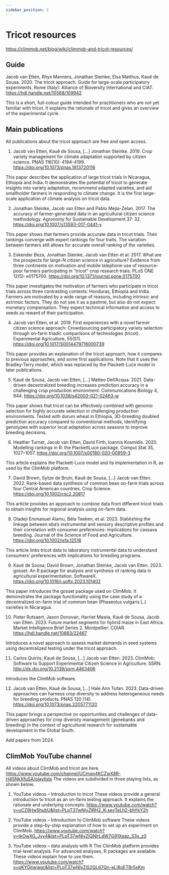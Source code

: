 ```yaml
---
sidebar_position: 2
---
```

# Tricot resources

https://climmob.net/blog/wiki/climmob-and-tricot-resources/

## Guide

Jacob van Etten, Rhys Manners, Jonathan Steinke, Elsa Matthus, Kauê de Sousa. 2020. The tricot approach. Guide for large-scale participatory experiments. Rome (Italy): Alliance of Bioversity International and CIAT. https://hdl.handle.net/10568/109942

This is a short, full-colour guide intended for practitioners who are not yet familiar with tricot. It explains the rationale of tricot and gives an overview of the experimental cycle.

## Main publications

All publications about the tricot approach are free and open access.

1. Jacob van Etten, Kauê de Sousa, […] Jonathan Steinke. 2019. Crop variety management for climate adaptation supported by citizen science. PNAS 116(10): 4194-4199. https://doi.org/10.1073/pnas.1813720116

This paper describes the application of large tricot trials in Nicaragua, Ethiopia and India. It demonstrates the potential of tricot to generate insights into variety adaptation, recommend adapted varieties, and aid smallholder farmers in responding to climate change. It is the first large-scale application of climate analysis on tricot data.

2. Jonathan Steinke, Jacob van Etten and Pablo Mejía-Zelan. 2017. The accuracy of farmer-generated data in an agricultural citizen science methodology. Agronomy for Sustainable Development 37: 32. https://doi.org/10.1007/s13593-017-0441-y

This paper shows that farmers provide accurate data in tricot trials. Their rankings converge with expert rankings for four traits. The variation between farmers still allows for accurate overall ranking of the varieties.

3. Eskender Beza, Jonathan Steinke, Jacob van Etten et al. 2017. What are the prospects for large-N citizen science in agriculture? Evidence from three continents on motivation and mobile telephone use of resource-poor farmers participating in “tricot” crop research trials. PLoS ONE 12(5): e0175700. https://doi.org/10.1371/journal.pone.0175700

This paper investigates the motivation of farmers who participate in tricot trials across three contrasting contexts: Honduras, Ethiopia and India. Farmers are motivated by a wide range of reasons, including intrinsic and extrinsic factors. They do not see it as a pastime, but also do not expect monetary compensation. They expect technical information and access to seeds as reward of their participation.

4. Jacob van Etten, et al. 2019. First experiences with a novel farmer citizen science approach: Crowdsourcing participatory variety selection through on-farm triadic comparisons of technologies (tricot). Experimental Agriculture, 55(S1). https://doi.org/10.1017/S0014479716000739

This paper provides an explanation of the tricot approach, how it compares to previous approaches, and some first applications. Note that it uses the Bradley-Terry model, which was replaced by the Plackett-Luce model in later publications.

5. Kauê de Sousa, Jacob van Etten, […] Matteo Dell’Acqua. 2021. Data-driven decentralized breeding increases prediction accuracy in a challenging crop production environment. Communications Biology 4, 944. https://doi.org/10.1038/s42003-021-02463-w

This paper shows that tricot can be effectively combined with genomic selection for highly accurate selection in challenging production environments. Tested with durum wheat in Ethiopia, 3D-breeding doubled prediction accuracy compared to conventional methods, identifying genotypes with superior local adaptation across seasons to improve breeding decisions.

6. Heather Turner, Jacob van Etten, David Firth, Ioannis Kosmidis. 2020. Modelling rankings in R: the PlackettLuce package. Comput Stat 35, 1027–1057. https://doi.org/10.1007/s00180-020-00959-3

This article explains the Plackett-Luce model and its implementation in R, as used by the ClimMob platform.

7. David Brown, Sytze de Bruin, Kauê de Sousa, […] Jacob van Etten. 2022. Rank-based data synthesis of common bean on-farm trials across four Central American countries. Crop Science. https://doi.org/10.1002/csc2.20817

This article provides an approach to combine data from different tricot trials to obtain insights for regional analysis using on-farm data.

8. Oladeji Emmanuel Alamu, Béla Teeken, et al. 2023. Stablishing the linkage between eba’s instrumental and sensory descriptive profiles and their correlation with consumer preferences: implications for cassava breeding. Journal of the Science of Food and Agriculture. https://doi.org/10.1002/jsfa.12518

This article links tricot data to laboratory instrumental data to understand consumers’ preferences with implications for breeding programs.

9. Kauê de Sousa, David Brown, Jonathan Steinke, Jacob van Etten. 2023. gosset: An R package for analysis and synthesis of ranking data in agricultural experimentation. SoftwareX. https://doi.org/10.1016/j.softx.2023.101402

This paper introduces the gosset package used on ClimMob. It demonstrates the package functionality using the case study of a decentralized on-farm trial of common bean (Phaseolus vulgaris L.) varieties in Nicaragua.

10. Pieter Rutsaert, Jason Donovan, Harriet Mawia, Kauê de Sousa, Jacob van Etten. 2023. Future market segments for hybrid maize in East Africa. Market Intelligence Brief Series 2. Montpellier: CGIAR. https://hdl.handle.net/10883/22467

Introduces a novel approach to assess market demands in seed systems using decentralized testing under the tricot approach.

11. Carlos Quirós, Kauê de Sousa, […] Jacob van Etten. 2023. ClimMob: Software to Support Experimental Citizen Science in Agriculture. SSRN. http://dx.doi.org/10.2139/ssrn.4463406

Introduces the ClimMob software.

12. Jacob van Etten, Kauê de Sousa, […] Hale Ann Tufan. 2023. Data-driven approaches can harness crop diversity to address heterogeneous needs for breeding products. PNAS 120 (14). https://doi.org/10.1073/pnas.2205771120

This paper brings a perspective on opportunities and challenges of data-driven approaches for crop diversity management (genebanks and breeding) in the context of agricultural research for sustainable development in the Global South.

Add papers from 2024.


## ClimMob YouTube channel

All videos about ClimMob and tricot are here.
https://www.youtube.com/channel/UCmqo4KCZwX8R-H4SNkXfuSA/playlists
The videos are subdivided in three playing lists, as shown below.

1. YouTube videos – Introduction to tricot
These videos provide a general introduction to tricot as an on-farm testing approach. It explains the rationale and underlying concepts.
https://www.youtube.com/watch?v=uCZ9Hw5hubU&list=PLpT37wNlyZlRH2_K-sevTeLh2-bhYkY2h

2. YouTube videos – Introduction to ClimMob software
These videos provide a step-by-step explanation of how to set up an experiment on ClimMob.
https://www.youtube.com/watch?v=tkOwXG_Jyy4&list=PLpT37wNlyZlQNIrLdW7G91Xqaz_S3x_z0

3. YouTube videos – data analysis with R
The ClimMob platform provides trial-level analysis. For advanced analyses, R packages are available. These videos explain how to use them.
https://www.youtube.com/watch?v=pKYGjtwjagc&list=PLpT37wNlyZlS2QL67Qn-eLI8oETBr5sKm